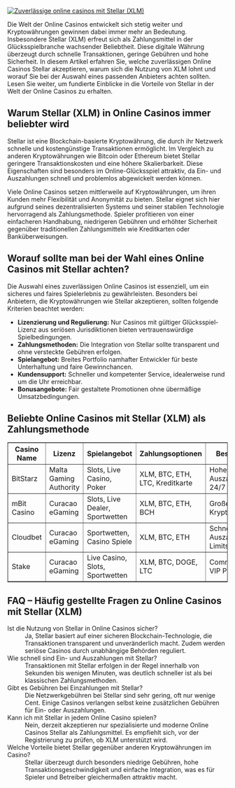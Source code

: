 [![Zuverlässige online casinos mit Stellar (XLM)](https://123-caf.pages.dev/gitsignup.png)](https://vrmoo.ru/Bt82HjjY)

<p>Die Welt der Online Casinos entwickelt sich stetig weiter und Kryptowährungen gewinnen dabei immer mehr an Bedeutung. Insbesondere Stellar (XLM) erfreut sich als Zahlungsmittel in der Glücksspielbranche wachsender Beliebtheit. Diese digitale Währung überzeugt durch schnelle Transaktionen, geringe Gebühren und hohe Sicherheit. In diesem Artikel erfahren Sie, welche zuverlässigen Online Casinos Stellar akzeptieren, warum sich die Nutzung von XLM lohnt und worauf Sie bei der Auswahl eines passenden Anbieters achten sollten. Lesen Sie weiter, um fundierte Einblicke in die Vorteile von Stellar in der Welt der Online Casinos zu erhalten.</p>  <h2>Warum Stellar (XLM) in Online Casinos immer beliebter wird</h2> <p>Stellar ist eine Blockchain-basierte Kryptowährung, die durch ihr Netzwerk schnelle und kostengünstige Transaktionen ermöglicht. Im Vergleich zu anderen Kryptowährungen wie Bitcoin oder Ethereum bietet Stellar geringere Transaktionskosten und eine höhere Skalierbarkeit. Diese Eigenschaften sind besonders im Online-Glücksspiel attraktiv, da Ein- und Auszahlungen schnell und problemlos abgewickelt werden können.</p> <p>Viele Online Casinos setzen mittlerweile auf Kryptowährungen, um ihren Kunden mehr Flexibilität und Anonymität zu bieten. Stellar eignet sich hier aufgrund seines dezentralisierten Systems und seiner stabilen Technologie hervorragend als Zahlungsmethode. Spieler profitieren von einer einfacheren Handhabung, niedrigeren Gebühren und erhöhter Sicherheit gegenüber traditionellen Zahlungsmitteln wie Kreditkarten oder Banküberweisungen.</p>  <h2>Worauf sollte man bei der Wahl eines Online Casinos mit Stellar achten?</h2> <p>Die Auswahl eines zuverlässigen Online Casinos ist essenziell, um ein sicheres und faires Spielerlebnis zu gewährleisten. Besonders bei Anbietern, die Kryptowährungen wie Stellar akzeptieren, sollten folgende Kriterien beachtet werden:</p> <ul>   <li><strong>Lizenzierung und Regulierung:</strong> Nur Casinos mit gültiger Glücksspiel-Lizenz aus seriösen Jurisdiktionen bieten vertrauenswürdige Spielbedingungen.</li>   <li><strong>Zahlungsmethoden:</strong> Die Integration von Stellar sollte transparent und ohne versteckte Gebühren erfolgen.</li>   <li><strong>Spielangebot:</strong> Breites Portfolio namhafter Entwickler für beste Unterhaltung und faire Gewinnchancen.</li>   <li><strong>Kundensupport:</strong> Schneller und kompetenter Service, idealerweise rund um die Uhr erreichbar.</li>   <li><strong>Bonusangebote:</strong> Fair gestaltete Promotionen ohne übermäßige Umsatzbedingungen.</li> </ul>  <h2>Beliebte Online Casinos mit Stellar (XLM) als Zahlungsmethode</h2> <table border="1" cellpadding="8" cellspacing="0">   <thead>     <tr>       <th>Casino Name</th>       <th>Lizenz</th>       <th>Spielangebot</th>       <th>Zahlungsoptionen</th>       <th>Besonderheiten</th>     </tr>   </thead>   <tbody>     <tr>       <td>BitStarz</td>       <td>Malta Gaming Authority</td>       <td>Slots, Live Casino, Poker</td>       <td>XLM, BTC, ETH, LTC, Kreditkarte</td>       <td>Hohe Auszahlungsquoten, 24/7 Support</td>     </tr>     <tr>       <td>mBit Casino</td>       <td>Curacao eGaming</td>       <td>Slots, Live Dealer, Sportwetten</td>       <td>XLM, BTC, ETH, BCH</td>       <td>Große Auswahl an Krypto-Boni</td>     </tr>     <tr>       <td>Cloudbet</td>       <td>Curacao eGaming</td>       <td>Sportwetten, Casino Spiele</td>       <td>XLM, BTC, ETH</td>       <td>Schnelle Auszahlungen, hohe Limits</td>     </tr>     <tr>       <td>Stake</td>       <td>Curacao eGaming</td>       <td>Live Casino, Slots, Sportwetten</td>       <td>XLM, BTC, DOGE, LTC</td>       <td>Community Events, VIP Programm</td>     </tr>   </tbody> </table>  <h2>FAQ – Häufig gestellte Fragen zu Online Casinos mit Stellar (XLM)</h2> <dl>   <dt>Ist die Nutzung von Stellar in Online Casinos sicher?</dt>   <dd>Ja, Stellar basiert auf einer sicheren Blockchain-Technologie, die Transaktionen transparent und unveränderlich macht. Zudem werden seriöse Casinos durch unabhängige Behörden reguliert.</dd>    <dt>Wie schnell sind Ein- und Auszahlungen mit Stellar?</dt>   <dd>Transaktionen mit Stellar erfolgen in der Regel innerhalb von Sekunden bis wenigen Minuten, was deutlich schneller ist als bei klassischen Zahlungsmethoden.</dd>    <dt>Gibt es Gebühren bei Einzahlungen mit Stellar?</dt>   <dd>Die Netzwerkgebühren bei Stellar sind sehr gering, oft nur wenige Cent. Einige Casinos verlangen selbst keine zusätzlichen Gebühren für Ein- oder Auszahlungen.</dd>    <dt>Kann ich mit Stellar in jedem Online Casino spielen?</dt>   <dd>Nein, derzeit akzeptieren nur spezialisierte und moderne Online Casinos Stellar als Zahlungsmittel. Es empfiehlt sich, vor der Registrierung zu prüfen, ob XLM unterstützt wird.</dd>    <dt>Welche Vorteile bietet Stellar gegenüber anderen Kryptowährungen im Casino?</dt>   <dd>Stellar überzeugt durch besonders niedrige Gebühren, hohe Transaktionsgeschwindigkeit und einfache Integration, was es für Spieler und Betreiber gleichermaßen attraktiv macht.</dd> </dl>